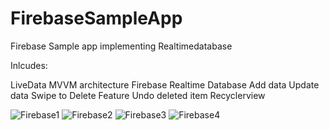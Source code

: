 # FirebaseSampleApp
Firebase Sample app implementing Realtimedatabase

Inlcudes:

LiveData
MVVM architecture
Firebase Realtime Database
Add data
Update data
Swipe to Delete Feature
Undo deleted item
Recyclerview

![Firebase1](https://user-images.githubusercontent.com/39974969/81768688-f9c1b300-951e-11ea-9c98-928d4490e0e9.PNG)
![Firebase2](https://user-images.githubusercontent.com/39974969/81768682-f75f5900-951e-11ea-8c8a-44fcfd816c2c.PNG)
![Firebase3](https://user-images.githubusercontent.com/39974969/81768684-f8908600-951e-11ea-985e-263870e37eca.PNG)
![Firebase4](https://user-images.githubusercontent.com/39974969/81768686-f9291c80-951e-11ea-940c-7e3f47b94810.PNG)



